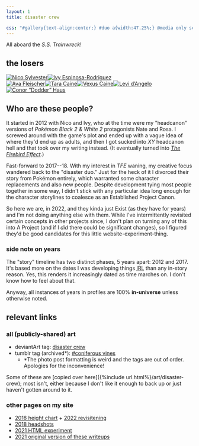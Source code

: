 ```yaml
---
layout: 1
title: disaster crew

css: "#gallery{text-align:center;} #duo a{width:47.25%;} @media only screen and (min-width:1100px){#duo a{width:49%;}}"
---
```

All aboard the <i>S.S. Trainwreck</i>!

## the losers
<div id="gallery"><div id="duo"><a href="{%include url.html%}/disaster-crew/nico"><img src="{%include url.html%}/assets/img/nico-tmp.png" alt="Nico Sylvester"/></a><a href="{%include url.html%}/disaster-crew/ivy"><img src="{%include url.html%}/assets/img/ivy-tmp.png" alt="Ivy Espinosa-Rodriguez"/></a></div><div id="pals"><a href="{%include url.html%}/disaster-crew/ava"><img src="{%include url.html%}/assets/img/art/2021-05-23-tn.jpg" alt="Ava Fleischer"/></a><a href="{%include url.html%}/disaster-crew/tara"><img src="{%include url.html%}/assets/img/art/2018-12-15-tn-tara.jpg" alt="Tara Caine"/></a><a href="{%include url.html%}/disaster-crew/vexus"><img src="{%include url.html%}/assets/img/art/2021-05-31-tn.jpg" alt="Vexus Caine"/></a><a href="{%include url.html%}/disaster-crew/levi"><img src="{%include url.html%}/assets/img/art/2018-03-22-tn-levi.jpg" alt="Levi d’Angelo"/></a><a href="{%include url.html%}/disaster-crew/dodder"><img src="{%include url.html%}/assets/img/art/2018-03-16-tn-dodder.jpg" alt="Conor “Dodder” Haus"/></a></div></div>

## Who are these people?
It started in 2012 with Nico and Ivy, who at the time were my "headcanon" versions of <i>Pokémon Black 2 & White 2</i> protagonists Nate and Rosa. I screwed around with the game's plot and ended up with a vague idea of where they'd end up as adults, and then I got sucked into <i>XY</i> headcanon hell and that took over my writing instead. (It eventually turned into [<i>The Firebird Effect</i>](https://a-flyleaf.github.io/projects/tfe/).)

Fast-forward to 2017--18. With my interest in <i>TFE</i> waning, my creative focus wandered back to the "disaster duo." Just for the heck of it I divorced their story from Pokémon entirely, which warranted some character replacements and also new people. Despite development tying most people together in some way, I didn't stick with any particular idea long enough for the character storylines to coalesce as an Established Project Canon.

So here we are, in 2022, and they kinda just Exist (as they have for years) and I'm not doing anything else with them. While I've intermittently revisited certain concepts in other projects since, I don't plan on turning any of this into A Project (and if I *did* there could be significant changes), so I figured they'd be good candidates for this little website-experiment-thing.

### side note on years
The "story" timeline has two distinct phases, 5 years apart: 2012 and 2017. It's based more on the dates I was developing things <abbr title="in real life">IRL</abbr> than any in-story reason. Yes, this renders it increasingly dated as time marches on. I don't know how to feel about that.

Anyway, all instances of years in profiles are 100% **in-universe** unless otherwise noted.

## relevant links

### all (publicly-shared) art
- deviantArt tag: [disaster crew](https://www.deviantart.com/a-flyleaf/gallery?q=%23disastercrew)
- tumblr tag (archived\*): [#coniferous vines](https://aflyleaf3.wordpress.com/tag/coniferous-vines/?order=asc)
	- \*The photo post formatting is weird and the tags are out of order. Apologies for the inconvenience!

Some of these are [copied over here]({%include url.html%}/art/disaster-crew); most isn't, either because I don't like it enough to back up or just haven't gotten around to it.

### other pages on my site
- [2018 height chart](https://a-flyleaf.github.io/shriblets/2018-08-heighthell/) + [2022 revisitening](https://a-flyleaf.github.io/shriblets/2022-04-1617-draggable/)
- [2018 headshots](https://a-flyleaf.github.io/shriblets/2018-12-14-headshots/)
- [2021 HTML experiment](https://a-flyleaf.github.io/shriblets/2021-04-29-split/)
- [2021 original version of these writeups](https://a-flyleaf.github.io/shriblets/stash/cmyk/index-wip.html)